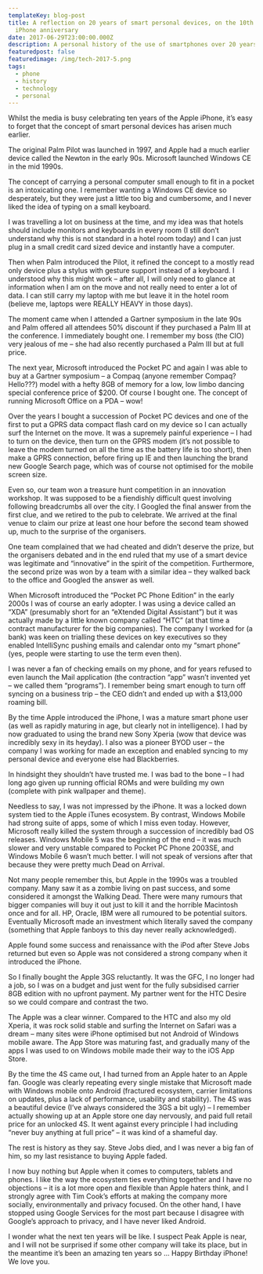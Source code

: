 ```yaml
---
templateKey: blog-post
title: A reflection on 20 years of smart personal devices, on the 10th Apple
  iPhone anniversary
date: 2017-06-29T23:00:00.000Z
description: A personal history of the use of smartphones over 20 years.
featuredpost: false
featuredimage: /img/tech-2017-5.png
tags:
  - phone
  - history
  - technology
  - personal
---
```

Whilst the media is busy celebrating ten years of the Apple iPhone, it’s easy to forget that the concept of smart personal devices has arisen much earlier.

The original Palm Pilot was launched in 1997, and Apple had a much earlier device called the Newton in the early 90s. Microsoft launched Windows CE in the mid 1990s.

The concept of carrying a personal computer small enough to fit in a pocket is an intoxicating one. I remember wanting a Windows CE device so desperately, but they were just a little too big and cumbersome, and I never liked the idea of typing on a small keyboard.

I was travelling a lot on business at the time, and my idea was that hotels should include monitors and keyboards in every room (I still don’t understand why this is not standard in a hotel room today) and I can just plug in a small credit card sized device and instantly have a computer.

Then when Palm introduced the Pilot, it refined the concept to a mostly read only device plus a stylus with gesture support instead of a keyboard. I understood why this might work – after all, I will only need to glance at information when I am on the move and not really need to enter a lot of data. I can still carry my laptop with me but leave it in the hotel room (believe me, laptops were REALLY HEAVY in those days).

The moment came when I attended a Gartner symposium in the late 90s and Palm offered all attendees 50% discount if they purchased a Palm III at the conference. I immediately bought one. I remember my boss (the CIO) very jealous of me – she had also recently purchased a Palm III but at full price.

The next year, Microsoft introduced the Pocket PC and again I was able to buy at a Gartner symposium – a Compaq (anyone remember Compaq? Hello???) model with a hefty 8GB of memory for a low, low limbo dancing special conference price of $200. Of course I bought one. The concept of running Microsoft Office on a PDA – wow!

Over the years I bought a succession of Pocket PC devices and one of the first to put a GPRS data compact flash card on my device so I can actually surf the Internet on the move. It was a supremely painful experience – I had to turn on the device, then turn on the GPRS modem (it’s not possible to leave the modem turned on all the time as the battery life is too short), then make a GPRS connection, before firing up IE and then launching the brand new Google Search page, which was of course not optimised for the mobile screen size.

Even so, our team won a treasure hunt competition in an innovation workshop. It was supposed to be a fiendishly difficult quest involving following breadcrumbs all over the city. I Googled the final answer from the first clue, and we retired to the pub to celebrate. We arrived at the final venue to claim our prize at least one hour before the second team showed up, much to the surprise of the organisers.

One team complained that we had cheated and didn’t deserve the prize, but the organisers debated and in the end ruled that my use of a smart device was legitimate and “innovative” in the spirit of the competition. Furthermore, the second prize was won by a team with a similar idea – they walked back to the office and Googled the answer as well.

When Microsoft introduced the “Pocket PC Phone Edition” in the early 2000s I was of course an early adopter. I was using a device called an “XDA” (presumably short for an “eXtended Digital Assistant”) but it was actually made by a little known company called “HTC” (at that time a contract manufacturer for the big companies). The company I worked for (a bank) was keen on trialling these devices on key executives so they enabled IntelliSync pushing emails and calendar onto my “smart phone” (yes, people were starting to use the term even then).

I was never a fan of checking emails on my phone, and for years refused to even launch the Mail application (the contraction “app” wasn’t invented yet – we called them “programs”). I remember being smart enough to turn off syncing on a business trip – the CEO didn’t and ended up with a $13,000 roaming bill.

By the time Apple introduced the iPhone, I was a mature smart phone user (as well as rapidly maturing in age, but clearly not in intelligence). I had by now graduated to using the brand new Sony Xperia (wow that device was incredibly sexy in its heyday). I also was a pioneer BYOD user – the company I was working for made an exception and enabled syncing to my personal device and everyone else had Blackberries.

In hindsight they shouldn’t have trusted me. I was bad to the bone – I had long ago given up running official ROMs and were building my own (complete with pink wallpaper and theme).

Needless to say, I was not impressed by the iPhone. It was a locked down system tied to the Apple iTunes ecosystem. By contrast, Windows Mobile had strong suite of apps, some of which I miss even today. However, Microsoft really killed the system through a succession of incredibly bad OS releases. Windows Mobile 5 was the beginning of the end – it was much slower and very unstable compared to Pocket PC Phone 2003SE, and Windows Mobile 6 wasn’t much better. I will not speak of versions after that because they were pretty much Dead on Arrival.

Not many people remember this, but Apple in the 1990s was a troubled company. Many saw it as a zombie living on past success, and some considered it amongst the Walking Dead. There were many rumours that bigger companies will buy it out just to kill it and the horrible Macintosh once and for all. HP, Oracle, IBM were all rumoured to be potential suitors. Eventually Microsoft made an investment which literally saved the company (something that Apple fanboys to this day never really acknowledged).

Apple found some success and renaissance with the iPod after Steve Jobs returned but even so Apple was not considered a strong company when it introduced the iPhone.

So I finally bought the Apple 3GS reluctantly. It was the GFC, I no longer had a job, so I was on a budget and just went for the fully subsidised carrier 8GB edition with no upfront payment. My partner went for the HTC Desire so we could compare and contrast the two.

The Apple was a clear winner. Compared to the HTC and also my old Xperia, it was rock solid stable and surfing the Internet on Safari was a dream – many sites were iPhone optimised but not Android of Windows mobile aware. The App Store was maturing fast, and gradually many of the apps I was used to on Windows mobile made their way to the iOS App Store.

By the time the 4S came out, I had turned from an Apple hater to an Apple fan. Google was clearly repeating every single mistake that Microsoft made with Windows mobile onto Android (fractured ecosystem, carrier limitations on updates, plus a lack of performance, usability and stability). The 4S was a beautiful device (I’ve always considered the 3GS a bit ugly) – I remember actually showing up at an Apple store one day nervously, and paid full retail price for an unlocked 4S. It went against every principle I had including “never buy anything at full price” – it was kind of a shameful day.

The rest is history as they say. Steve Jobs died, and I was never a big fan of him, so my last resistance to buying Apple faded.

I now buy nothing but Apple when it comes to computers, tablets and phones. I like the way the ecosystem ties everything together and I have no objections – it is a lot more open and flexible than Apple haters think, and I strongly agree with Tim Cook’s efforts at making the company more socially, environmentally and privacy focused. On the other hand, I have stopped using Google Services for the most part because I disagree with Google’s approach to privacy, and I have never liked Android.

I wonder what the next ten years will be like. I suspect Peak Apple is near, and I will not be surprised if some other company will take its place, but in the meantime it’s been an amazing ten years so … Happy Birthday iPhone! We love you.